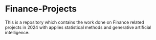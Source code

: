 # Finance-Projects
This is a repository which contains the work done on Finance related projects in 2024 with applies statistical methods and generative artificial intelligence.
